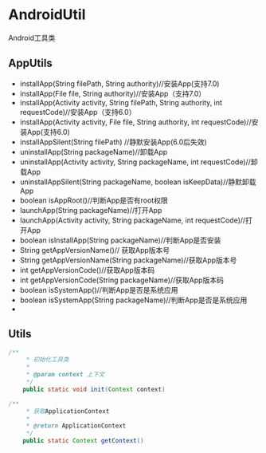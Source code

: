 # AndroidUtil
Android工具类

## AppUtils


- installApp(String filePath, String authority)//安装App(支持7.0)
- installApp(File file, String authority)//安装App（支持7.0）
- installApp(Activity activity, String filePath, String authority, int requestCode)//安装App（支持6.0）
- installApp(Activity activity, File file, String authority, int requestCode)//安装App(支持6.0)
- installAppSilent(String filePath) //静默安装App(6.0后失效)
- uninstallApp(String packageName)//卸载App
- uninstallApp(Activity activity, String packageName, int requestCode)//卸载App
- uninstallAppSilent(String packageName, boolean isKeepData)//静默卸载App
- boolean isAppRoot()//判断App是否有root权限
- launchApp(String packageName)//打开App
- launchApp(Activity activity, String packageName, int requestCode)//打开App
- boolean isInstallApp(String packageName)//判断App是否安装
- String getAppVersionName()// 获取App版本号
- String getAppVersionName(String packageName)//获取App版本号
- int getAppVersionCode()//获取App版本码
- int getAppVersionCode(String packageName)//获取App版本码
- boolean isSystemApp()//判断App是否是系统应用
- boolean isSystemApp(String packageName)//判断App是否是系统应用
- 


## Utils

```java
/**
     * 初始化工具类
     *
     * @param context 上下文
     */
    public static void init(Context context)
```

```java
/**
     * 获取ApplicationContext
     *
     * @return ApplicationContext
     */
    public static Context getContext()
```  
  

